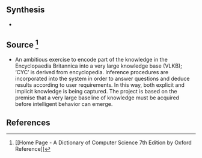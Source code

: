 ## Synthesis
- 
## Source [^1]
- An ambitious exercise to encode part of the knowledge in the Encyclopaedia Britannica into a very large knowledge base (VLKB); ‘CYC’ is derived from encyclopedia. Inference procedures are incorporated into the system in order to answer questions and deduce results according to user requirements. In this way, both explicit and implicit knowledge is being captured. The project is based on the premise that a very large baseline of knowledge must be acquired before intelligent behavior can emerge.
## References

[^1]: [[Home Page - A Dictionary of Computer Science 7th Edition by Oxford Reference]]